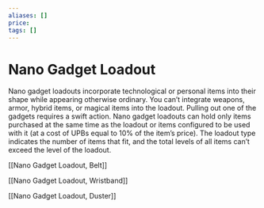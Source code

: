```yaml
---
aliases: []
price:  
tags: []
---
```


# Nano Gadget Loadout

Nano gadget loadouts incorporate technological or personal items into their shape while appearing otherwise ordinary. You can’t integrate weapons, armor, hybrid items, or magical items into the loadout. Pulling out one of the gadgets requires a swift action. Nano gadget loadouts can hold only items purchased at the same time as the loadout or items configured to be used with it (at a cost of UPBs equal to 10% of the item’s price). The loadout type indicates the number of items that fit, and the total levels of all items can’t exceed the level of the loadout.

[[Nano Gadget Loadout, Belt]]

[[Nano Gadget Loadout, Wristband]]

[[Nano Gadget Loadout, Duster]]
